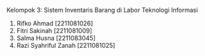 Kelompok 3: Sistem Inventaris Barang di Labor Teknologi Informasi
1. Rifko Ahmad [2211081026]
2. Fitri Sakinah [2211081009]
3. Salma Husna [2211083045]
4. Razi Syahriful Zanah [2211081025]

